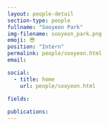 ```yaml
---
layout: people-detail
section-type: people
fullname: "Sooyeon Park"
img-filename: sooyeon_park.png
emoji: 😎
position: "Intern"
permalink: people/sooyeon.html
email: 

social:
  - title: home
    url: people/sooyeon.html

fields:
    
publications:
---
```

